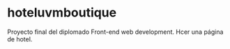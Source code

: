 # hoteluvmboutique
Proyecto final del diplomado Front-end web development. Hcer una página de hotel.
